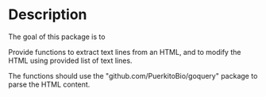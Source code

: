 # Description

The goal of this package is to

Provide functions to extract text lines  from an HTML,
and to modify the HTML using provided list of text lines. 

The functions should use the "github.com/PuerkitoBio/goquery" package to parse the HTML content.


